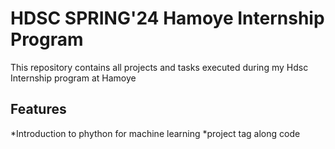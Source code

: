 # HDSC SPRING'24 Hamoye Internship Program 
This repository contains all projects and tasks executed during my Hdsc Internship program at Hamoye
## Features
*Introduction to phython for machine learning
*project tag along code